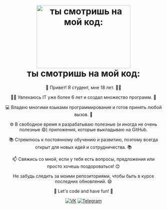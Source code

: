 <!-- Заголовок с анимацией -->
<h1 align="center">
  <img src="https://media.giphy.com/media/iJJ6E58EttmFqgLo96/giphy.gif" alt="ты смотришь на мой код:" width="300" height="200" />
  <br>
  ты смотришь на мой код:
</h1>

<!-- Информация обо мне -->
<p align="center">
  👋 Привет! Я студент, мне 18 лет. 👨‍🎓
</p>

<!-- Интересы и достижения -->
<p align="center">
  👨‍💻 Увлекаюсь IT уже более 6 лет и создал множество программ. 🚀
</p>

<!-- Навыки программирования -->
<p align="center">
  💻 Владею многими языками программирования и готов принять любой вызов. 🌟
</p>

<!-- Приложения на GitHub -->
<p align="center">
  ⚙️ В свободное время я разрабатываю полезные (и иногда не очень полезные 😄) приложения, которые выкладываю на GitHub.
</p>

<!-- Обучение и сотрудничество -->
<p align="center">
  📚 Стремлюсь к постоянному обучению и развитию, поэтому всегда открыт для новых идей и сотрудничества. 📚
</p>

<!-- Контактная информация -->
<p align="center">
  📫 Свяжись со мной, если у тебя есть вопросы, предложения или просто хочешь поздороваться! 😊
</p>

<!-- Подпись и приколы -->
<p align="center">
  Не забудь следить за моими репозиториями, чтобы быть в курсе последних обновлений. 😄
</p>

<p align="center">
  🚀 Let's code and have fun! 🚀
</p>

<p align="center">
  <a href="https://vk.com/id516616309"><img src="https://img.shields.io/badge/-VK-blue?style=flat-square&logo=vk&logoColor=white" alt="VK"></a>
  <a href="https://t.me/KapuStencka"><img src="https://img.shields.io/badge/-Telegram-blue?style=flat-square&logo=telegram&logoColor=white" alt="Telegram"></a>
</p>
